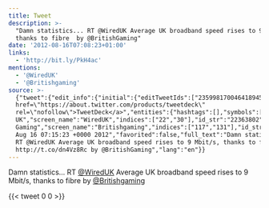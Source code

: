 ```yaml
---
title: Tweet
description: >-
  "Damn statistics... RT @WiredUK Average UK broadband speed rises to 9 Mbit/s,
  thanks to fibre  by @BritishGaming"
date: '2012-08-16T07:08:23+01:00'
links:
  - 'http://bit.ly/PkH4ac'
mentions:
  - '@WiredUK'
  - '@Britishgaming'
source: >-
  {"tweet":{"edit_info":{"initial":{"editTweetIds":["235998170046418945"],"editableUntil":"2012-08-16T08:15:23.030Z","editsRemaining":"5","isEditEligible":true}},"retweeted":false,"source":"<a
  href=\"https://about.twitter.com/products/tweetdeck\"
  rel=\"nofollow\">TweetDeck</a>","entities":{"hashtags":[],"symbols":[],"user_mentions":[{"name":"WIRED
  UK","screen_name":"WiredUK","indices":["22","30"],"id_str":"22363802","id":"22363802"},{"name":"British
  Gaming","screen_name":"Britishgaming","indices":["117","131"],"id_str":"1156600214783963136","id":"1156600214783963136"}],"urls":[{"url":"http://t.co/dn4Vz8Rc","expanded_url":"http://bit.ly/PkH4ac","display_url":"bit.ly/PkH4ac","indices":["93","113"]}]},"display_text_range":["0","131"],"favorite_count":"0","id_str":"235998170046418945","truncated":false,"retweet_count":"0","id":"235998170046418945","possibly_sensitive":false,"created_at":"Thu
  Aug 16 07:15:23 +0000 2012","favorited":false,"full_text":"Damn statistics...
  RT @WiredUK Average UK broadband speed rises to 9 Mbit/s, thanks to fibre
  http://t.co/dn4Vz8Rc by @BritishGaming","lang":"en"}}
---
```

Damn statistics... RT [@WiredUK](https://twitter.com/@WiredUK) Average UK broadband speed rises to 9 Mbit/s, thanks to fibre  by [@Britishgaming](https://twitter.com/@Britishgaming)
    
{{< tweet 0 0 >}}
    
